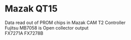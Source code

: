 # Mazak QT15
Data read out of PROM chips in Mazak CAM T2 Controller \
Fujitsu MB7058 is Open collector output \
FX7271A
FX7278B

